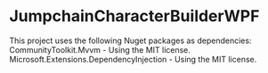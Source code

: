 # JumpchainCharacterBuilderWPF


This project uses the following Nuget packages as dependencies:
CommunityToolkit.Mvvm - Using the MIT license.
Microsoft.Extensions.DependencyInjection - Using the MIT license.